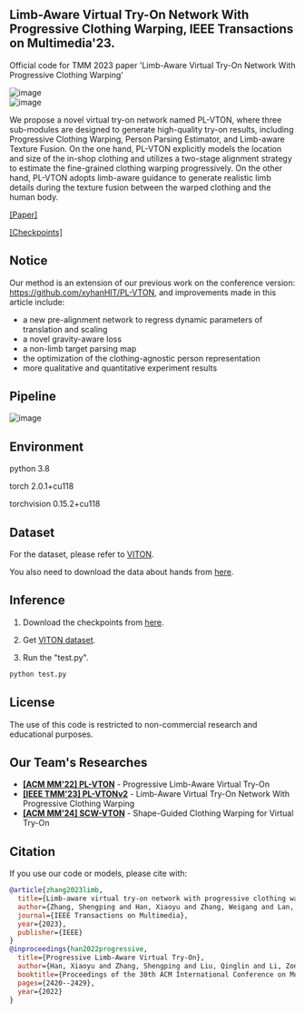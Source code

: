 ## Limb-Aware Virtual Try-On Network With Progressive Clothing Warping, IEEE Transactions on Multimedia'23.
Official code for TMM 2023 paper 'Limb-Aware Virtual Try-On Network With Progressive Clothing Warping'   

![image](https://github.com/xyhanHIT/PL-VTONv2/blob/main/images/results1.png)   
![image](https://github.com/xyhanHIT/PL-VTONv2/blob/main/images/results2.png)

We propose a novel virtual try-on network named PL-VTON, where three sub-modules are designed to generate high-quality try-on results, including Progressive Clothing Warping, Person Parsing Estimator, and Limb-aware Texture Fusion. On the one hand, PL-VTON explicitly models the location and size of the in-shop clothing and utilizes a two-stage alignment strategy to estimate the fine-grained clothing warping progressively. On the other hand, PL-VTON adopts limb-aware guidance to generate realistic limb details during the texture fusion between the warped clothing and the human body.

[[Paper]](https://ieeexplore.ieee.org/abstract/document/10152500)

[[Checkpoints]](https://drive.google.com/file/d/18KvqkWWbjI_GHkqF5HZes0RNB233DHPG/view?usp=share_link)

## Notice
Our method is an extension of our previous work on the conference version: https://github.com/xyhanHIT/PL-VTON, and improvements made in this article include: 
* a new pre-alignment network to regress dynamic parameters of translation and scaling
* a novel gravity-aware loss 
* a non-limb target parsing map
* the optimization of the clothing-agnostic person representation
* more qualitative and quantitative experiment results

## Pipeline
![image](https://github.com/xyhanHIT/PL-VTONv2/blob/main/images/pipeline.png)

## Environment
python 3.8

torch 2.0.1+cu118

torchvision 0.15.2+cu118

## Dataset
For the dataset, please refer to [VITON](https://github.com/xthan/VITON).

You also need to download the data about hands from [here](https://drive.google.com/file/d/1VbzXS6vYumRoUaVp0PRXvB_1d54aqxM6/view?usp=drive_link).

## Inference
1. Download the checkpoints from [here](https://drive.google.com/file/d/1y98JcPR1TQ-qQCD7rwV8k11BRqBE4Jr-/view?usp=drive_link).

2. Get [VITON dataset](https://github.com/xthan/VITON).

3. Run the "test.py".
```bash
python test.py
```

## License
The use of this code is restricted to non-commercial research and educational purposes.

## Our Team's Researches
- **[[ACM MM'22] PL-VTON](https://github.com/xyhanHIT/PL-VTON)** - Progressive Limb-Aware Virtual Try-On
- **[[IEEE TMM'23] PL-VTONv2](https://github.com/aipixel/PL-VTONv2)** - Limb-Aware Virtual Try-On Network With Progressive Clothing Warping
- **[[ACM MM'24] SCW-VTON](https://github.com/xyhanHIT/SCW-VTON)** - Shape-Guided Clothing Warping for Virtual Try-On

## Citation
If you use our code or models, please cite with:
```bibtex
@article{zhang2023limb,
  title={Limb-aware virtual try-on network with progressive clothing warping},
  author={Zhang, Shengping and Han, Xiaoyu and Zhang, Weigang and Lan, Xiangyuan and Yao, Hongxun and Huang, Qingming},
  journal={IEEE Transactions on Multimedia},
  year={2023},
  publisher={IEEE}
}
@inproceedings{han2022progressive,
  title={Progressive Limb-Aware Virtual Try-On},
  author={Han, Xiaoyu and Zhang, Shengping and Liu, Qinglin and Li, Zonglin and Wang, Chenyang},
  booktitle={Proceedings of the 30th ACM International Conference on Multimedia},
  pages={2420--2429},
  year={2022}
}
```
